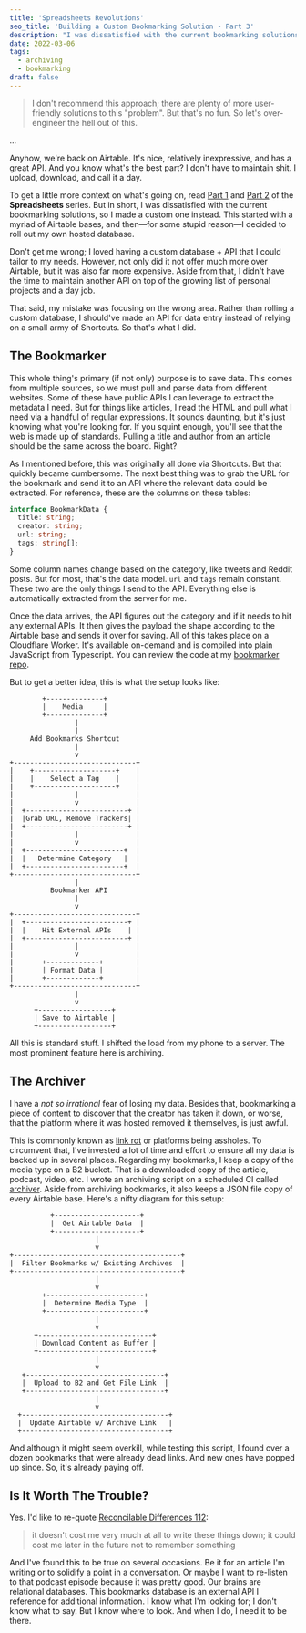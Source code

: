 ```yaml
---
title: 'Spreadsheets Revolutions'
seo_title: 'Building a Custom Bookmarking Solution - Part 3'
description: "I was dissatisfied with the current bookmarking solutions, so I made a custom one instead. This started with a myriad of Airtable bases, and then—for some stupid reason—I decided to roll my own hosted database."
date: 2022-03-06
tags:
  - archiving
  - bookmarking
draft: false
---
```


> I don't recommend this approach; there are plenty of more user-friendly solutions to this "problem". But that's no fun. So let's over-engineer the hell out of this.

...

Anyhow, we're back on Airtable. It's nice, relatively inexpressive, and has a great API. And you know what's the best part? I don't have to maintain shit. I upload, download, and call it a day.

To get a little more context on what's going on, read [Part 1](/posts/spreadsheets/) and [Part 2](/posts/spreadsheets-reloaded/) of the **Spreadsheets** series. But in short, I was dissatisfied with the current bookmarking solutions, so I made a custom one instead. This started with a myriad of Airtable bases, and then—for some stupid reason—I decided to roll out my own hosted database.

Don't get me wrong; I loved having a custom database + API that I could tailor to my needs. However, not only did it not offer much more over Airtable, but it was also far more expensive. Aside from that, I didn't have the time to maintain another API on top of the growing list of personal projects and a day job.

That said, my mistake was focusing on the wrong area. Rather than rolling a custom database, I should've made an API for data entry instead of relying on a small army of Shortcuts. So that's what I did.

## The Bookmarker
This whole thing's primary (if not only) purpose is to save data. This comes from multiple sources, so we must pull and parse data from different websites. Some of these have public APIs I can leverage to extract the metadata I need. But for things like articles, I read the HTML and pull what I need via a handful of regular expressions. It sounds daunting, but it's just knowing what you're looking for. If you squint enough, you'll see that the web is made up of standards. Pulling a title and author from an article should be the same across the board. Right?

As I mentioned before, this was originally all done via Shortcuts. But that quickly became cumbersome. The next best thing was to grab the URL for the bookmark and send it to an API where the relevant data could be extracted. For reference, these are the columns on these tables:

```ts
interface BookmarkData {
  title: string;
  creator: string;
  url: string;
  tags: string[];
}
```

Some column names change based on the category, like tweets and Reddit posts. But for most, that's the data model. `url` and `tags` remain constant. These two are the only things I send to the API. Everything else is automatically extracted from the server for me.

Once the data arrives, the API figures out the category and if it needs to hit any external APIs. It then gives the payload the shape according to the Airtable base and sends it over for saving. All of this takes place on a Cloudflare Worker. It's available on-demand and is compiled into plain JavaScript from Typescript. You can review the code at my [bookmarker repo](https://github.com/fourjuaneight/bookmarker).

But to get a better idea, this is what the setup looks like:

```goat
        +--------------+        
        |    Media     |        
        +--------------+        
                |               
                |               
     Add Bookmarks Shortcut     
                |               
                v               
+------------------------------+
|    +--------------------+    |
|    |    Select a Tag    |    |
|    +--------------------+    |
|               |              |
|               v              |
|  +-------------------------+ |
|  |Grab URL, Remove Trackers| |
|  +-------------------------+ |
|               |              |
|               v              |
|  +------------------------+  |
|  |   Determine Category   |  |
|  +------------------------+  |
+------------------------------+
                |               
          Bookmarker API        
                |               
                v               
+------------------------------+
|  +-------------------------+ |
|  |    Hit External APIs    | |
|  +-------------------------+ |
|               |              |
|               v              |
|       +-------------+        |
|       | Format Data |        |
|       +-------------+        |
+------------------------------+
                |               
                v               
      +------------------+      
      | Save to Airtable |      
      +------------------+      
```

All this is standard stuff. I shifted the load from my phone to a server. The most prominent feature here is archiving.

## The Archiver
I have a _not so irrational_ fear of losing my data. Besides that, bookmarking a piece of content to discover that the creator has taken it down, or worse, that the platform where it was hosted removed it themselves, is just awful.

This is commonly known as [link rot](https://en.m.wikipedia.org/wiki/Link_rot) or platforms being assholes. To circumvent that, I've invested a lot of time and effort to ensure all my data is backed up in several places. Regarding my bookmarks, I keep a copy of the media type on a B2 bucket. That is a downloaded copy of the article, podcast, video, etc. I wrote an archiving script on a scheduled CI called [archiver](https://github.com/fourjuaneight/archiver). Aside from archiving bookmarks, it also keeps a JSON file copy of every Airtable base. Here's a nifty diagram for this setup:

```goat
          +---------------------+          
          |  Get Airtable Data  |          
          +---------------------+          
                     |                     
                     v                     
+-----------------------------------------+
|  Filter Bookmarks w/ Existing Archives  |
+-----------------------------------------+
                     |                     
                     v                     
        +------------------------+         
        |  Determine Media Type  |         
        +------------------------+         
                     |                     
                     v                     
      +----------------------------+       
      | Download Content as Buffer |       
      +----------------------------+       
                     |                     
                     v                     
   +----------------------------------+    
   |  Upload to B2 and Get File Link  |    
   +----------------------------------+    
                     |                     
                     v                     
  +------------------------------------+   
  |  Update Airtable w/ Archive Link   |   
  +------------------------------------+   
```

And although it might seem overkill, while testing this script, I found over a dozen bookmarks that were already dead links. And new ones have popped up since. So, it's already paying off.

## Is It Worth The Trouble?
Yes. I'd like to re-quote [Reconcilable Differences 112](https://www.relay.fm/rd/112):

> it doesn't cost me very much at all to write these things down; it could cost me later in the future not to remember something

And I've found this to be true on several occasions. Be it for an article I'm writing or to solidify a point in a conversation. Or maybe I want to re-listen to that podcast episode because it was pretty good. Our brains are relational databases. This bookmarks database is an external API I reference for additional information. I know what I'm looking for; I don't know what to say. But I know where to look. And when I do, I need it to be there.